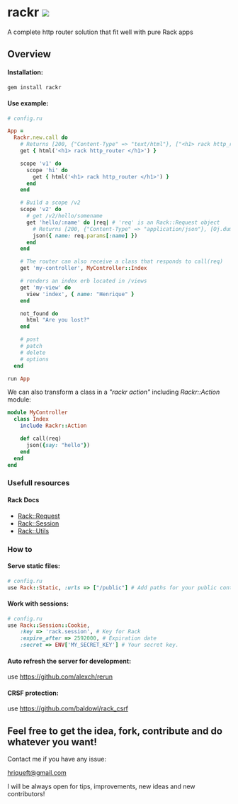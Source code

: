 # rackr ![](https://img.shields.io/badge/version-0.0.2-blue.svg)

A complete http router solution that fit well with pure Rack apps

## Overview

#### Installation:
```bash
gem install rackr
```
#### Use example:
```ruby
# config.ru

App =
  Rackr.new.call do
    # Returns [200, {"Content-Type" => "text/html"}, ["<h1> rack http_router </h1>"]]
    get { html('<h1> rack http_router </h1>') }

    scope 'v1' do
      scope 'hi' do
        get { html('<h1> rack http_router </h1>') }
      end
    end

    # Build a scope /v2
    scope 'v2' do
      # get /v2/hello/somename
      get 'hello/:name' do |req| # 'req' is an Rack::Request object
        # Returns [200, {"Content-Type" => "application/json"}, [Oj.dump({name: 'somename'}, compat: true)]]
        json({ name: req.params[:name] })
      end
    end

    # The router can also receive a class that responds to call(req)
    get 'my-controller', MyController::Index

    # renders an index erb located in /views
    get 'my-view' do
      view 'index', { name: "Henrique" }
    end

    not_found do
      html "Are you lost?"
    end

    # post
    # patch
    # delete
    # options
  end

run App
```

We can also transform a class in a *"rackr action"* including *Rackr::Action* module:

```ruby
module MyController
  class Index
    include Rackr::Action

    def call(req)
      json({say: "hello"})
    end
  end
end
```

### Usefull resources

#### Rack Docs

- [Rack::Request](https://www.rubydoc.info/github/rack/rack/Rack/Request)
- [Rack::Session](https://www.rubydoc.info/github/rack/rack/Rack/Session)
- [Rack::Utils](https://www.rubydoc.info/github/rack/rack/Rack/Utils)

### How to

#### Serve static files:
```ruby
# config.ru
use Rack::Static, :urls => ["/public"] # Add paths for your public content
```
#### Work with sessions:

```ruby
# config.ru
use Rack::Session::Cookie,
    :key => 'rack.session', # Key for Rack 
    :expire_after => 2592000, # Expiration date
    :secret => ENV['MY_SECRET_KEY'] # Your secret key. 
```

#### Auto refresh the server for development:

use https://github.com/alexch/rerun

#### CRSF protection:

use https://github.com/baldowl/rack_csrf

## Feel free to get the idea, fork, contribute and do whatever you want!

Contact me if you have any issue:

hriqueft@gmail.com

I will be always open for tips, improvements, new ideas and new contributors! 

